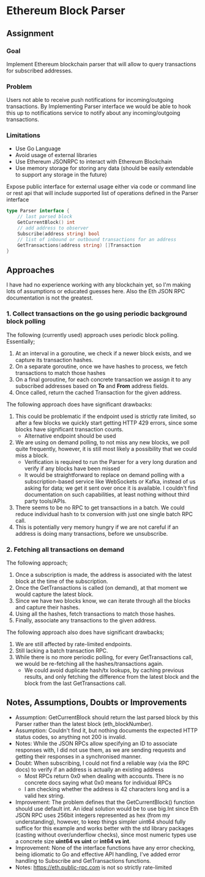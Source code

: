 # Ethereum Block Parser

## Assignment

### Goal
Implement Ethereum blockchain parser that will allow to query transactions for subscribed
addresses.

### Problem
Users not able to receive push notifications for incoming/outgoing transactions. By
Implementing Parser interface we would be able to hook this up to notifications service to
notify about any incoming/outgoing transactions.

### Limitations
- Use Go Language
- Avoid usage of external libraries
- Use Ethereum JSONRPC to interact with Ethereum Blockchain
- Use memory storage for storing any data (should be easily extendable to support any
storage in the future)

Expose public interface for external usage either via code or command line or rest api that will
include supported list of operations defined in the Parser interface

```go
type Parser interface {
    // last parsed block
    GetCurrentBlock() int
    // add address to observer
    Subscribe(address string) bool
    // list of inbound or outbound transactions for an address
    GetTransactions(address string) []Transaction
}
```

## Approaches
I have had no experience working with any blockchain yet, so I'm making lots of assumptions or educated guesses here. Also the Eth JSON RPC documentation is not the greatest.

### 1. Collect transactions on the go using periodic background block polling
The following (currently used) approach uses periodic block polling. Essentially;
1. At an interval in a goroutine, we check if a newer block exists, and we capture its transaction hashes.
2. On a separate goroutine, once we have hashes to process, we fetch transactions to match those hashes
3. On a final goroutine, for each concrete transaction we assign it to any subscribed addresses based on **To** and **From** address fields.
4. Once called, return the cached Transaction for the given address.

The following approach does have significant drawbacks:
1. This could be problematic if the endpoint used is strictly rate limited, so after a few blocks we quickly start getting HTTP 429 errors, since some blocks have significant transaction counts.
   - Alternative endpoint should be used
2. We are using on demand polling, to not miss any new blocks, we poll quite frequently, however, it is still most likely a possibility that we could miss a block.
   - Verification is required to run the Parser for a very long duration and verify if any blocks have been missed
   - It would be straightforward to replace on demand polling with a subscription-based service like WebSockets or Kafka, 
     instead of us asking for data; we get it sent over once it is available. I couldn't find documentation on such capabilities, at least nothing without third party tools/APIs.
3. There seems to be no RPC to get transactions in a batch. We could reduce individual hash to tx conversion with just one single batch RPC call.
4. This is potentially very memory hungry if we are not careful if an address is doing many transactions, before we unsubscribe.

### 2. Fetching all transactions on demand
The following approach;
1. Once a subscription is made, the address is associated with the latest block at the time of the subscription.
2. Once the GetTransactions is called (on demand), at that moment we would capture the latest block.
3. Since we have two blocks know, we can iterate through all the blocks and capture their hashes.
4. Using all the hashes, fetch transactions to match those hashes.
5. Finally, associate any transactions to the given address.

The following approach also does have significant drawbacks;
1. We are still affected by rate-limited endpoints.
2. Still lacking a batch transaction RPC.
3. While there is no more periodic polling, for every GetTransactions call, we would be re-fetching all the hashes/transactions again.
   - We could avoid duplicate hash/tx lookups, by caching previous results, and only fetching the difference from the latest block and the block from the last GetTransactions call.


## Notes, Assumptions, Doubts or Improvements
- Assumption: GetCurrentBlock should return the last parsed block by this Parser rather than the latest block (eth_blockNumber).
- Assumption: Couldn't find it, but nothing documents the expected HTTP status codes, so anything not 200 is invalid.
- Notes: While the JSON RPCs allow specifying an ID to associate responses with, I did not use them, as we are sending requests and getting their responses in a synchronised manner.
- Doubt: When subscribing, I could not find a reliable way (via the RPC docs) to verify if an address is actually an existing address
  - Most RPCs return 0x0 when dealing with accounts. There is no concrete docs saying what 0x0 means for individual RPCs
  - I am checking whether the address is 42 characters long and is a valid hex string.
- Improvement: The problem defines that the GetCurrentBlock() function should use default int.
  An ideal solution would be to use big.Int since Eth JSON RPC uses 256bit integers represented as hex (from my understanding), however, to keep things simpler uint64
  should fully suffice for this example and works better with the std library packages (casting without over/underflow checks), since most numeric types use a concrete size **uint64 vs uint** or **int64 vs int**.
- Improvement: None of the interface functions have any error checking, being idiomatic to Go and effective API handling, I've added error handling to Subscribe and GetTransactions functions.
- Notes: https://eth.public-rpc.com is not so strictly rate-limited
